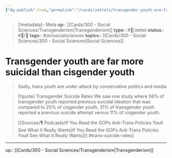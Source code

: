 ```yaml
---
{"dg-publish":true,"permalink":"/cards/zettels/transgender-youth-are-far-more-suicidal-than-cisgender-youth/","title":"Transgender youth are far more suicidal than cisgender youth"}
---
```


> [!metadata]- Meta
> **up**:: [[Cards/300 - Social Sciences/Transgenderism\|Transgenderism]]
> **type**:: #📝/zettel 
> **status**:: #📝/🌿 
> **tags**::  #on/socialsciences 
> **topics**:: [[Cards/300 - Social Sciences/300 - Social Sciences\|Social Sciences]]


# Transgender youth are far more suicidal than cisgender youth

> Sadly, trans youth are under attack by conservative politics and media


> [!quote] Transgender Suicide Rates
> We saw one study where 56% of transgender youth reported previous suicidal ideation that was compared to 20% of cisgender youth, 31% of transgender youth reported a previous suicide attempt versus 11% of cisgender youth.
> 
> [[Sources/🎙 Podcasts/If You Read the GOPs Anti-Trans Policies Youll See What It Really Wants\|If You Read the GOPs Anti-Trans Policies Youll See What It Really Wants]]{ #trans-suicide-rates}



---
up:: [[Cards/300 - Social Sciences/Transgenderism\|Transgenderism]]

